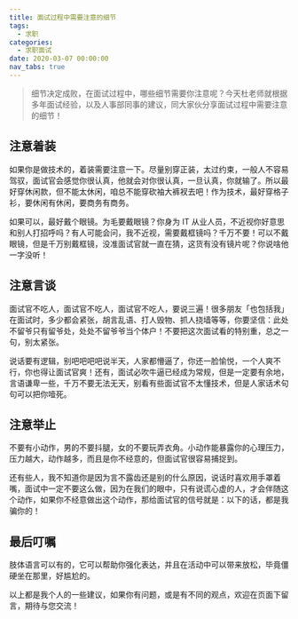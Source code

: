 ```yaml
---
title: 面试过程中需要注意的细节
tags:
  - 求职
categories:
  - 求职面试
date: 2020-03-07 00:00:00
nav_tabs: true
---
```


> 细节决定成败，在面试过程中，哪些细节需要你注意呢？今天杜老师就根据多年面试经验，以及人事部同事的建议，同大家伙分享面试过程中需要注意的细节！

<!-- more -->

## 注意着装

如果你是做技术的，着装需要注意一下。尽量别穿正装，太过约束，一般人不容易驾驭，面试官会感觉你很认真，他就会对你很认真，一旦认真，你就输了。所以最好穿休闲款，但不能太休闲，咱总不能穿砍袖大裤衩去吧！作为技术，最好穿格子衫，要休闲有休闲，要商务有商务。

如果可以，最好戴个眼镜。为毛要戴眼镜？你身为 IT 从业人员，不近视你好意思和别人打招呼吗？有人可能会问，我不近视，需要戴框镜吗？千万不要！可以不戴眼镜，但是千万别戴框镜，没准面试官就一直在猜，这货有没有镜片呢？你说啥他一字没听！

## 注意言谈

面试官不吃人，面试官不吃人，面试官不吃人，要说三遍！很多朋友「也包括我」在面试时，多少都会紧张，胡言乱语、打人毁物、抓人挠墙等等，你要坚信：此处不留爷只有留爷处，处处不留爷爷当个体户！不要把这次面试看的特别重，总之一句，别太紧张。

说话要有逻辑，别吧吧吧吧说半天，人家都懵逼了，你还一脸愉悦，一个人爽不行，你也得让面试官爽！还有，面试必吹牛逼已经成为常规，但是一定要有余地，言语谦卑一些，千万不要无法无天，别看有些面试官不太懂技术，但是人家话术句句可以把你噎死。


## 注意举止

不要有小动作，男的不要抖腿，女的不要玩弄衣角。小动作能暴露你的心理压力，压力越大，动作越多，而且是你不经意的，但面试官很容易捕捉到。

还有些人，我不知道你是因为言不露齿还是别的什么原因，说话时喜欢用手罩着嘴，面试中一定不要这么做，因为在我们的眼中，只有说谎心虚的人，才会伴随这个动作，如果你不经意做出这个动作，那给面试官的信号就是：以下的话，都是我骗你的！

## 最后叮嘱

肢体语言可以有的，它可以帮助你强化表达，并且在活动中可以带来放松，毕竟僵硬坐在那里，好尴尬的。

以上都是我个人的一些建议，如果你有问题，或是有不同的观点，欢迎在页面下留言，期待与您交流！